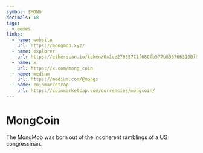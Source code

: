 ```yaml
---
symbol: $MONG
decimals: 18
tags:
  - memes
links:
  - name: website
    url: https://mongmob.xyz/
  - name: explorer
    url: https://etherscan.io/token/0x1ce270557C1f68Cfb577b856766310Bf8B47FD9C
  - name: x
    url: https://x.com/mong_coin
  - name: medium
    url: https://medium.com/@mongs
  - name: coinmarketcap
    url: https://coinmarketcap.com/currencies/mongcoin/
---
```


# MongCoin

The MongMob was born out of the incoherent ramblings of a US congressman.
